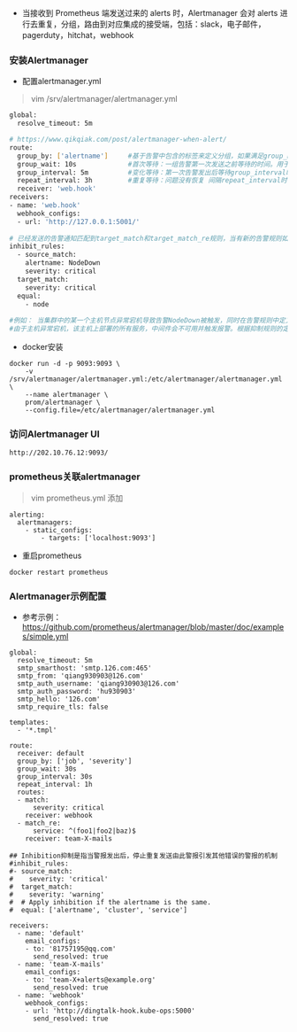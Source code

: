 * 当接收到 Prometheus 端发送过来的 alerts 时，Alertmanager 会对 alerts 进行去重复，分组，路由到对应集成的接受端，包括：slack，电子邮件，pagerduty，hitchat，webhook


### 安装Alertmanager
* 配置alertmanager.yml
>vim /srv/alertmanager/alertmanager.yml
```sh
global:
  resolve_timeout: 5m

# https://www.qikqiak.com/post/alertmanager-when-alert/
route:
  group_by: ['alertname']     #基于告警中包含的标签来定义分组，如果满足group_by中定义标签名称，那么这些告警将会合并为一个通知发送给接收器。
  group_wait: 10s             #首次等待：一组告警第一次发送之前等待的时间。用于等待抑制告警，或等待同一组告警采集更多初始告警后一起发送（一般设置为0秒 ~ 几分钟）
  group_interval: 5m          #变化等待：第一次告警发出后等待group_interval时间（一般设置为5分钟或更多），开始为该组触发新告警，如果期间有告警恢复，在group_interval到达时，也会一并将告警恢复信息发出
  repeat_interval: 3h         #重复等待：问题没有恢复 间隔repeat_interval时间，重复发送告警（通常设置为3小时或更长时间）
  receiver: 'web.hook'
receivers:
- name: 'web.hook'
  webhook_configs:
  - url: 'http://127.0.0.1:5001/'
  
# 已经发送的告警通知匹配到target_match和target_match_re规则，当有新的告警规则如果满足source_match或者定义的匹配规则，并且已发送的告警与新产生的告警中equal定义的标签完全相同，则启动抑制机制，新的告警不会发送。  
inhibit_rules:
  - source_match:
    alertname: NodeDown
    severity: critical
  target_match:
    severity: critical
  equal:
    - node
    
#例如： 当集群中的某一个主机节点异常宕机导致告警NodeDown被触发，同时在告警规则中定义了告警级别severity=critical。
#由于主机异常宕机，该主机上部署的所有服务，中间件会不可用并触发报警。根据抑制规则的定义，如果有新的告警级别为severity=critical，并且告警中标签node的值与NodeDown告警的相同，则说明新的告警是由NodeDown导致的，则启动抑制机制停止向接收器发送通知。
```

* docker安装
```
docker run -d -p 9093:9093 \
    -v /srv/alertmanager/alertmanager.yml:/etc/alertmanager/alertmanager.yml \
    --name alertmanager \
    prom/alertmanager \
    --config.file=/etc/alertmanager/alertmanager.yml
```

### 访问Alertmanager UI
```
http://202.10.76.12:9093/
```

### prometheus关联alertmanager
>vim prometheus.yml 添加
```
alerting:
  alertmanagers:
    - static_configs:
        - targets: ['localhost:9093']
```

* 重启prometheus
```
docker restart prometheus
```


### Alertmanager示例配置
* 参考示例：https://github.com/prometheus/alertmanager/blob/master/doc/examples/simple.yml
```
global:
  resolve_timeout: 5m
  smtp_smarthost: 'smtp.126.com:465'
  smtp_from: 'qiang930903@126.com'
  smtp_auth_username: 'qiang930903@126.com'
  smtp_auth_password: 'hu930903'
  smtp_hello: '126.com'
  smtp_require_tls: false

templates:
  - '*.tmpl'

route:
  receiver: default
  group_by: ['job', 'severity']
  group_wait: 30s
  group_interval: 30s
  repeat_interval: 1h
  routes:
  - match:
      severity: critical
    receiver: webhook
  - match_re:
      service: ^(foo1|foo2|baz)$
    receiver: team-X-mails

## Inhibition抑制是指当警报发出后，停止重复发送由此警报引发其他错误的警报的机制
#inhibit_rules:
#- source_match:
#    severity: 'critical'
#  target_match:
#    severity: 'warning'
#  # Apply inhibition if the alertname is the same.
#  equal: ['alertname', 'cluster', 'service']

receivers:
  - name: 'default'
    email_configs:
    - to: '81757195@qq.com'
      send_resolved: true
  - name: 'team-X-mails'
    email_configs:
    - to: 'team-X+alerts@example.org'
      send_resolved: true
  - name: 'webhook'
    webhook_configs:
    - url: 'http://dingtalk-hook.kube-ops:5000'
      send_resolved: true
```